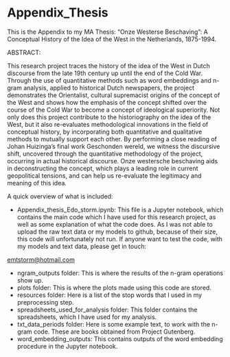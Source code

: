 # Appendix_Thesis

This is the Appendix to my MA Thesis: “Onze Westerse Beschaving”: A Conceptual History of the Idea of the West in the Netherlands, 1875-1994.

ABSTRACT:

This research project traces the history of the idea of the West in Dutch discourse from the late 19th century up until the end of the Cold War. Through the use of quantitative methods such as word embeddings and n-gram analysis, applied to historical Dutch newspapers, the project demonstrates the Orientalist, cultural supremacist origins of the concept of the West and shows how the emphasis of the concept shifted over the course of the Cold War to become a concept of ideological superiority. Not only does this project contribute to the historiography on the idea of the West, but it also re-evaluates methodological innovations in the field of conceptual history, by incorporating both quantitative and qualitative methods to mutually support each other. By performing a close reading of Johan Huizinga’s final work Geschonden wereld, we witness the discursive shift, uncovered through the quantitative methodology of the project, occurring in actual historical discourse. Onze westersche beschaving aids in deconstructing the concept, which plays a leading role in current geopolitical tensions, and can help us re-evaluate the legitimacy and meaning of this idea.

A quick overview of what is included:

- Appendix_thesis_Edo_storm.ipynb: This file is a Jupyter notebook, which contains the main code which I have used for this research project, as well as some explanation of what the code does. As I was not able to upload the raw text data or my models to github, because of their size, this code will unfortunately not run. If anyone want to test the code, with my models and text data, please get in touch:

emtstorm@hotmail.com

- ngram_outputs folder: This is where the results of the n-gram operations show up.
- plots folder: This is where the plots made using this code are stored.
- resources folder: Here is a list of the stop words that I used in my preprocessing step.
- spreadsheets_used_for_analysis folder: This folder contains the spreadsheets, which I have used for my analysis.
- txt_data_periods folder: Here is some example text, to work with the n-gram code. These are books obtained from Project Gutenberg.
- word_embedding_outputs: This contains outputs of the word embedding procedure in the Jupyter notebook.
